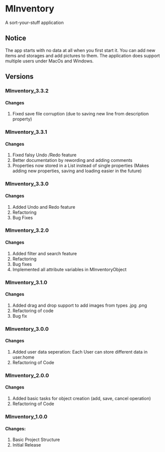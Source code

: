 # MInventory
A sort-your-stuff application

## Notice

The app starts with no data at all when you first start it.
You can add new items and storages and add pictures to them.
The application does support multiple users under MacOs and Windows.

## Versions

### MInventory_3.3.2

#### Changes
1. Fixed save file corruption (due to saving new line from description property)

### MInventory_3.3.1

#### Changes
1. Fixed falsy Undo /Redo feature
2. Better documentation by rewording and adding comments
3. Properties now stored in a List instead of single properties (Makes adding new properties, saving and loading easier in the future)

### MInventory_3.3.0

#### Changes
1. Added Undo and Redo feature
2. Refactoring
4. Bug Fixes

### MInventory_3.2.0

#### Changes
1. Added filter and search feature
2. Refactoring
3. Bug fixes
4. Implemented all attribute variables in MInventoryObject

### MInventory_3.1.0

#### Changes
1. Added drag and drop support to add images from types .jpg .png
2. Refactoring of code
3. Bug fix

### MInventory_3.0.0

#### Changes
1. Added user data seperation: Each User can store different data in user.home
2. Refactoring of Code

### MInventory_2.0.0

#### Changes
1. Added basic tasks for object creation (add, save, cancel operation)
2. Refactoring of Code


### MInventory_1.0.0

#### Changes:
1. Basic Project Structure
2. Initial Release
